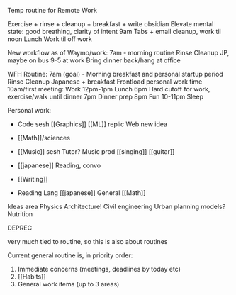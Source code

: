 Temp routine for Remote Work

Exercise + rinse + cleanup + breakfast + write obsidian
Elevate mental state: good breathing, clarity of intent
9am Tabs + email cleanup, work til noon
Lunch
Work til off work


New workflow as of Waymo/work:
7am - morning routine
	Rinse
	Cleanup
	JP, maybe on bus
9-5 at work
Bring dinner back/hang at office


WFH Routine:
7am (goal) - Morning breakfast and personal startup period
	Rinse
	Cleanup
	Japanese + breakfast
	Frontload personal work time
10am/first meeting: Work
12pm-1pm Lunch
6pm
	Hard cutoff for work, exercise/walk until dinner
7pm
	Dinner prep
8pm
	Fun
10-11pm
	Sleep

Personal work:
- Code sesh
	[[Graphics]]
	[[ML]] replic
	Web new idea
- [[Math]]/sciences

- [[Music]] sesh
	Tutor?
	Music prod
	[[singing]]
	[[guitar]]
- [[japanese]]
	Reading, convo
- [[Writing]]
- Reading
	Lang [[japanese]]
	General
	[[Math]]


Ideas area
	Physics
	Architecture!
	Civil engineering
	Urban planning models?
	Nutrition
	


DEPREC

very much tied to routine, so this is also about routines

Current general routine is, in priority order:
1. Immediate concerns (meetings, deadlines by today etc)
2. [[Habits]]
4. General work items (up to 3 areas)
